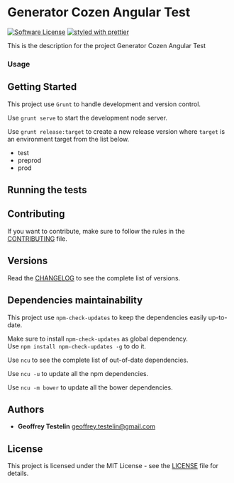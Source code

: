 # Generator Cozen Angular Test

[![Software License](https://img.shields.io/badge/license-MIT-brightgreen.svg?style=flat)](LICENSE)
[![styled with prettier](https://img.shields.io/badge/styled_with-prettier-ff69b4.svg)](https://github.com/prettier/prettier)

This is the description for the project Generator Cozen Angular Test

### Usage

## Getting Started

This project use `Grunt` to handle development and version control.

Use `grunt serve` to start the development node server.  

Use `grunt release:target` to create a new release version where `target` is an environment target from the list below.  

- test
- preprod
- prod

## Running the tests

## Contributing

If you want to contribute, make sure to follow the rules in the [CONTRIBUTING](CONTRIBUTING.md) file.

## Versions

Read the [CHANGELOG](CHANGELOG.md) to see the complete list of versions.

## Dependencies maintainability

This project use `npm-check-updates` to keep the dependencies easily up-to-date.

Make sure to install `npm-check-updates` as global dependency.  
Use `npm install npm-check-updates -g` to do it.

Use `ncu` to see the complete list of out-of-date dependencies.

Use `ncu -u` to update all the npm dependencies.

Use `ncu -m bower` to update all the bower dependencies.

## Authors

* **Geoffrey Testelin** <geoffrey.testelin@gmail.com>

## License

This project is licensed under the MIT License - see the [LICENSE](LICENSE.md) file for details.